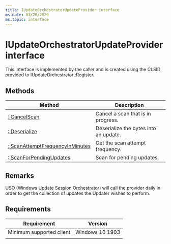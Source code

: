 ```yaml
---
title: IUpdateOrchestratorUpdateProvider interface
ms.date: 03/20/2020
ms.topic: interface
---
```


# IUpdateOrchestratorUpdateProvider interface

This interface is implemented by the caller and is created
using the CLSID provided to IUpdateOrchestrator::Register. 

## Methods

|Method | Description |
|---|---|
|[::CancelScan](iupdateorchestratorupdateprovider-cancelscan.md) | Cancel a scan that is in progress.  |
|[::Deserialize](iupdateorchestratorupdateprovider-deserialize.md) | Deserialize the bytes into an update.  |
|[::ScanAttemptFrequencyInMinutes](iupdateorchestratorupdateprovider-scanattemptfrequencyinminutes.md) | Get the scan attempt frequency.  |
|[::ScanForPendingUpdates](iupdateorchestratorupdateprovider-scanforpendingupdates.md) | Scan for pending updates.  ||[::ScanSlaInMinutes](iupdateorchestratorupdateprovider-scanslainminutes.md) | Gets the Default Scan Sla.  |


## Remarks
USO (Windows Update Session Orchestrator) will call the provider daily in order to get the collection of updates the Updater wishes to perform.

## Requirements

| Requirement | Version |
|---|---|
| Minimum supported client | Windows 10 1903 |
|   |   |